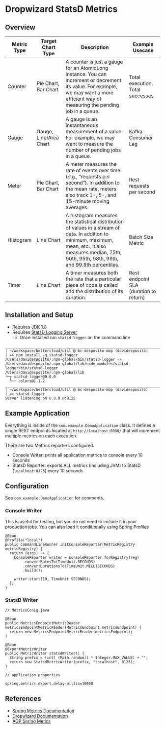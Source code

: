 # Dropwizard StatsD Metrics

## Overview

| Metric Type | Target Chart Type | Description | Example Usecase |
| --- | --- | --- | --- |
| Counter | Pie Chart, Bar Chart | A counter is just a gauge for an AtomicLong instance. You can increment or decrement its value. For example, we may want a more efficient way of measuring the pending job in a queue. | Total execution, Total successes |
| Gauge | Gauge, Line/Area Chart | A gauge is an instantaneous measurement of a value. For example, we may want to measure the number of pending jobs in a queue. | Kafka Consumer Lag |
| Meter | Pie Chart, Bar Chart | A meter measures the rate of events over time (e.g., “requests per second”). In addition to the mean rate, meters also track 1-, 5-, and 15-minute moving averages. | Rest requests per second |
| Histogram | Line Chart | A histogram measures the statistical distribution of values in a stream of data. In addition to minimum, maximum, mean, etc., it also measures median, 75th, 90th, 95th, 98th, 99th, and 99.9th percentiles. | Batch Size Metric |
| Timer | Line Chart | A timer measures both the rate that a particular piece of code is called and the distribution of its duration. | Rest endpoint SLA (duration to return) |

## Installation and Setup

- Requires JDK 1.8
- Requires [StatsD Logging Server](https://www.npmjs.com/package/statsd-logger)
  - Once installed run `statsd-logger` on the command line

```
________________________________________________________________________________
| ~/workspace/bettercloud/util @ bc-desposito-mbp (davidesposito)
| => npm install -g statsd-logger
/Users/davidesposito/.npm-global/bin/statsd-logger -> /Users/davidesposito/.npm-global/lib/node_modules/statsd-logger/bin/statsd-logger
/Users/davidesposito/.npm-global/lib
└─┬ statsd-logger@0.0.0
  └── colors@1.1.2
________________________________________________________________________________
| ~/workspace/bettercloud/util @ bc-desposito-mbp (davidesposito)
| => statsd-logger
Server listening on 0.0.0.0:8125
```

## Example Application

Everything is inside of the `com.example.DemoApplication` class. It defines a single
REST endpoints located at `http://localhost:8080/` that will increment multiple metrics
on each execution.

There are two Metrics reporters configured.

- Console Writer: prints all application metrics to console every 10 seconds
- StatsD Reporter: exports ALL metrics (including JVM) to StatsD (`localhost:8125`) every 10 seconds

## Configuration

See `com.example.DemoApplication` for comments.

### Console Writer

This is useful for testing, but you do not need to include it in your production jobs. You can also load it conditionally using Spring Profiles

```
@Bean
@Profile("local")
public CommandLineRunner initConsoleReporter(MetricRegistry metricRegistry) {
  return (args) -> {
    ConsoleReporter writer = ConsoleReporter.forRegistry(reg)
        .convertRatesTo(TimeUnit.SECONDS)
        .convertDurationsTo(TimeUnit.MILLISECONDS)
        .build();

    writer.start(10, TimeUnit.SECONDS);
  };
}
```

### StatsD Writer

```
// MetricsConig.java

@Bean
public MetricsEndpointMetricReader metricsEndpointMetricReader(MetricsEndpoint metricsEndpoint) {
  return new MetricsEndpointMetricReader(metricsEndpoint);
}

@Bean
@ExportMetricWriter
public MetricWriter statsdWriter() {
  String prefix = (int) (Math.random() * Integer.MAX_VALUE) + "";
  return new StatsdMetricWriter(prefix, "localhost", 8125);
}
```

```
// application.properties

spring.metrics.export.delay-millis=10000
```

## References

- [Spring Metrics Documentation](https://docs.spring.io/spring-boot/docs/current/reference/html/production-ready-metrics.html#production-ready-dropwizard-metrics)
- [Dropwizard Documentation](http://metrics.dropwizard.io/3.1.0/getting-started/)
- [AOP Spring Metics](http://metrics.ryantenney.com/)
